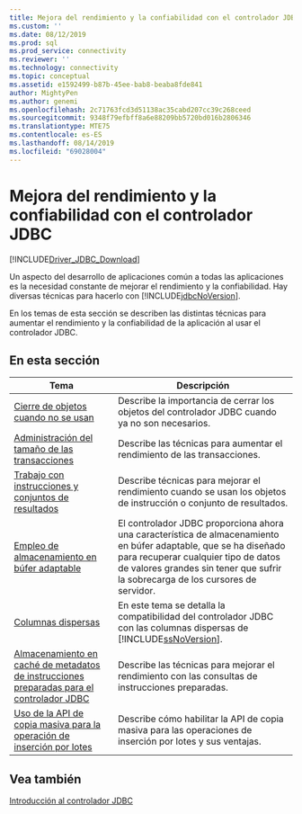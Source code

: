 ```yaml
---
title: Mejora del rendimiento y la confiabilidad con el controlador JDBC | Microsoft Docs
ms.custom: ''
ms.date: 08/12/2019
ms.prod: sql
ms.prod_service: connectivity
ms.reviewer: ''
ms.technology: connectivity
ms.topic: conceptual
ms.assetid: e1592499-b87b-45ee-bab8-beaba8fde841
author: MightyPen
ms.author: genemi
ms.openlocfilehash: 2c71763fcd3d51138ac35cabd207cc39c268ceed
ms.sourcegitcommit: 9348f79efbff8a6e88209bb5720bd016b2806346
ms.translationtype: MTE75
ms.contentlocale: es-ES
ms.lasthandoff: 08/14/2019
ms.locfileid: "69028004"
---
```

# <a name="improving-performance-and-reliability-with-the-jdbc-driver"></a>Mejora del rendimiento y la confiabilidad con el controlador JDBC

[!INCLUDE[Driver_JDBC_Download](../../includes/driver_jdbc_download.md)]

Un aspecto del desarrollo de aplicaciones común a todas las aplicaciones es la necesidad constante de mejorar el rendimiento y la confiabilidad. Hay diversas técnicas para hacerlo con [!INCLUDE[jdbcNoVersion](../../includes/jdbcnoversion_md.md)].  
  
En los temas de esta sección se describen las distintas técnicas para aumentar el rendimiento y la confiabilidad de la aplicación al usar el controlador JDBC.  

## <a name="in-this-section"></a>En esta sección

|Tema|Descripción|  
|-----------|-----------------|  
|[Cierre de objetos cuando no se usan](../../connect/jdbc/closing-objects-when-not-in-use.md)|Describe la importancia de cerrar los objetos del controlador JDBC cuando ya no son necesarios.|  
|[Administración del tamaño de las transacciones](../../connect/jdbc/managing-transaction-size.md)|Describe las técnicas para aumentar el rendimiento de las transacciones.|  
|[Trabajo con instrucciones y conjuntos de resultados](../../connect/jdbc/working-with-statements-and-result-sets.md)|Describe técnicas para mejorar el rendimiento cuando se usan los objetos de instrucción o conjunto de resultados.|  
|[Empleo de almacenamiento en búfer adaptable](../../connect/jdbc/using-adaptive-buffering.md)|El controlador JDBC proporciona ahora una característica de almacenamiento en búfer adaptable, que se ha diseñado para recuperar cualquier tipo de datos de valores grandes sin tener que sufrir la sobrecarga de los cursores de servidor.|  
|[Columnas dispersas](../../connect/jdbc/sparse-columns.md)|En este tema se detalla la compatibilidad del controlador JDBC con las columnas dispersas de [!INCLUDE[ssNoVersion](../../includes/ssnoversion-md.md)].|  
|[Almacenamiento en caché de metadatos de instrucciones preparadas para el controlador JDBC](../../connect/jdbc/prepared-statement-metadata-caching-for-the-jdbc-driver.md)|Describe las técnicas para mejorar el rendimiento con las consultas de instrucciones preparadas.|
|[Uso de la API de copia masiva para la operación de inserción por lotes](../../connect/jdbc/use-bulk-copy-api-batch-insert-operation.md)|Describe cómo habilitar la API de copia masiva para las operaciones de inserción por lotes y sus ventajas.|

## <a name="see-also"></a>Vea también

[Introducción al controlador JDBC](../../connect/jdbc/overview-of-the-jdbc-driver.md)  
  
